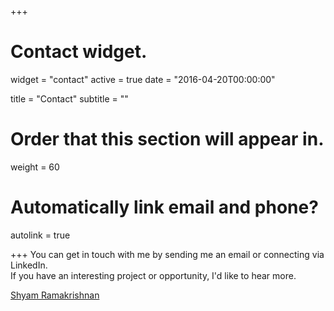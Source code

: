 +++
# Contact widget.
widget = "contact"
active = true
date = "2016-04-20T00:00:00"

title = "Contact"
subtitle = ""

# Order that this section will appear in.
weight = 60

# Automatically link email and phone?
autolink = true

+++
You can get in touch with me by sending me an email or connecting via LinkedIn.  
If you have an interesting project or opportunity, I'd like to hear more.  

<script type="text/javascript" src="https://platform.linkedin.com/badges/js/profile.js" async defer></script>

<div class="LI-profile-badge"  data-version="v1" data-size="medium" data-locale="en_US" data-type="vertical" data-theme="light" data-vanity="shyam19"><a class="LI-simple-link" href='https://www.linkedin.com/in/shyam19?trk=profile-badge'>Shyam Ramakrishnan</a></div>
